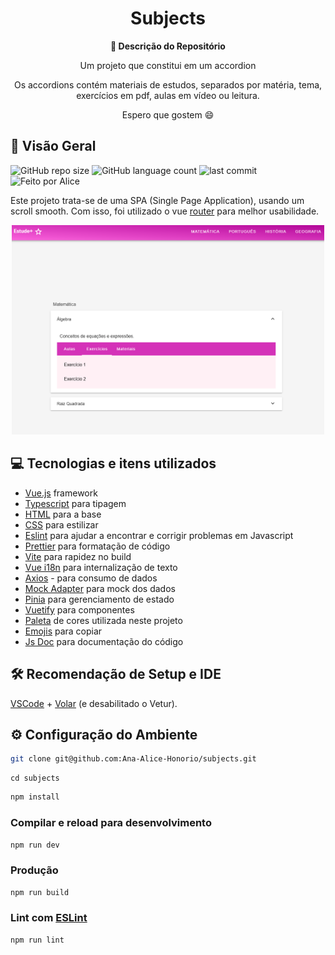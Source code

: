 <h1 align="center">Subjects</h1>

<div align="center">
  <strong>🚀 Descrição do Repositório </strong>
</div>

<div align="center">
  <p>Um projeto que constitui em um accordion</p>
  <p>Os accordions contém materiais de estudos, separados por matéria, tema, exercícios em pdf, aulas em vídeo ou leitura.</p>
  <p>Espero que gostem 😄</p>
</div>

## 🔭 Visão Geral

![GitHub repo size](https://img.shields.io/github/repo-size/Ana-Alice-Honorio/subjects?style=for-the-badge)
![GitHub language count](https://img.shields.io/github/languages/count/Ana-Alice-Honorio/subjects?style=for-the-badge)
![last commit](https://img.shields.io/github/last-commit/Ana-Alice-Honorio/subjects?style=for-the-badge")
![Feito por Alice](https://img.shields.io/badge/feito-por%20Alice-D818A5")

Este projeto trata-se de uma SPA (Single Page Application), usando um scroll smooth. Com isso, foi utilizado o vue [router](https://router.vuejs.org/) para melhor usabilidade.

<div  align="center">
  <img src="./public/image-readme.png" width="500px" />
</div>

## 💻 Tecnologias e itens utilizados

- [Vue.js](https://vuejs.org/guide/quick-start.html) framework
- [Typescript](https://www.typescriptlang.org/) para tipagem
- [HTML](https://developer.mozilla.org/pt-BR/docs/Web/HTML) para a base
- [CSS](https://www.w3schools.com/cssref/index.php) para estilizar
- [Eslint](https://eslint.org/) para ajudar a encontrar e corrigir problemas em Javascript
- [Prettier](https://prettier.io/) para formatação de código
- [Vite](https://vite.dev/guide/) para rapidez no build
- [Vue i18n](https://vue-i18n.intlify.dev/) para internalização de texto
- [Axios](https://www.npmjs.com/package/axios) - para consumo de dados
- [Mock Adapter](https://www.npmjs.com/package/axios-mock-adapter) para mock dos dados
- [Pinia](https://pinia.vuejs.org/introduction.html) para gerenciamento de estado
- [Vuetify](https://vuetifyjs.com/en/) para componentes
- [Paleta](https://paletadecores.com/paleta/fc63dd/e84acb/d432b8/c019a6/ac0093/) de cores utilizada neste projeto
- [Emojis](https://www.invertexto.com/emojis-para-copiar) para copiar
- [Js Doc](https://jsdoc.app/) para documentação do código

## 🛠 Recomendação de Setup e IDE

[VSCode](https://code.visualstudio.com/) + [Volar](https://marketplace.visualstudio.com/items?itemName=Vue.volar) (e desabilitado o Vetur).

## ⚙️ Configuração do Ambiente

```sh
git clone git@github.com:Ana-Alice-Honorio/subjects.git
```

```
cd subjects
```

```sh
npm install
```

### Compilar e reload para desenvolvimento

```sh
npm run dev
```

### Produção

```sh
npm run build
```

### Lint com [ESLint](https://eslint.org/)

```sh
npm run lint
```
